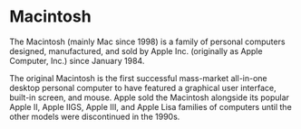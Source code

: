 # Macintosh
The Macintosh (mainly Mac since 1998) is a family of personal computers designed, manufactured, and sold by Apple Inc. (originally as Apple Computer, Inc.) since January 1984.

The original Macintosh is the first successful mass-market all-in-one desktop personal computer to have featured a graphical user interface, built-in screen, and mouse. Apple sold the Macintosh alongside its popular Apple II, Apple IIGS, Apple III, and Apple Lisa families of computers until the other models were discontinued in the 1990s.
